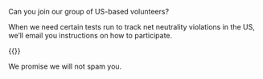 Can you join our group of US-based volunteers?

When we need certain tests run to track net neutrality violations in the US, we’ll email you instructions on how to participate.

{{<mailchimp-form spamid="b_7ef399cbb419111525ff38fda_c25f83d1ab" action="https://ooni.us17.list-manage.com/subscribe/post?u=7ef399cbb419111525ff38fda&amp;id=c25f83d1ab" >}}

We promise we will not spam you.
